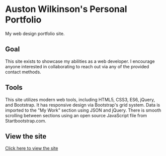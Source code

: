 # Auston Wilkinson's Personal Portfolio
My web design portfolio site.

## Goal
This site exists to showcase my abilities as a web developer. I encourage anyone interested in collaborating to reach out via any of the provided contact methods.

## Tools
This site utilizes modern web tools, including HTML5, CSS3, ES6, jQuery, and Bootstrap. It has responsive design via Bootstrap's grid system. Data is imported to the "My Work" section using JSON and jQuery. There is smooth scrolling between sections using an open source JavaScript file from Startbootstrap.com.

## View the site

[logo]: assets/imgs/screenshot.png "Live screenshot"
[Click here to view the site](wilkdasilk.github.io)
